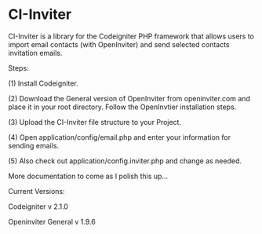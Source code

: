 CI-Inviter
==========

CI-Inviter is a library for the Codeigniter PHP framework that allows users to import email contacts (with OpenInviter) and send selected contacts invitation emails. 

Steps:

(1) Install Codeigniter.

(2) Download the General version of OpenInviter from openinviter.com and place it in your root directory. Follow the OpenInvtier installation steps.

(3) Upload the CI-Inviter file structure to your Project.

(4) Open application/config/email.php and enter your information for sending emails.

(5) Also check out application/config.inviter.php and change as needed.

More documentation to come as I polish this up...

Current Versions: 

Codeigniter v 2.1.0 

Openinviter General v 1.9.6